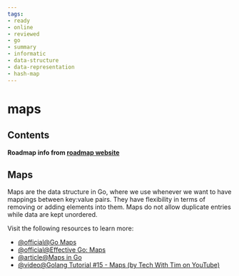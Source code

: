 ```yaml
---
tags:
- ready
- online
- reviewed
- go
- summary
- informatic
- data-structure
- data-representation
- hash-map
---
```


# maps

## Contents

__Roadmap info from [roadmap website](https://roadmap.sh/golang/go-basics/maps)__

## Maps

Maps are the data structure in Go, where we use whenever we want to have mappings between key:value pairs. They have flexibility in terms of removing or adding elements into them. Maps do not allow duplicate entries while data are kept unordered.

Visit the following resources to learn more:

- [@official@Go Maps](https://go.dev/tour/moretypes/19)
- [@official@Effective Go: Maps](https://go.dev/doc/effective_go#maps)
- [@article@Maps in Go](https://www.w3schools.com/go/go_maps.php)
- [@video@Golang Tutorial #15 - Maps (by Tech With Tim on YouTube)](https://www.youtube.com/watch?v=yJE2RC37BF4)
